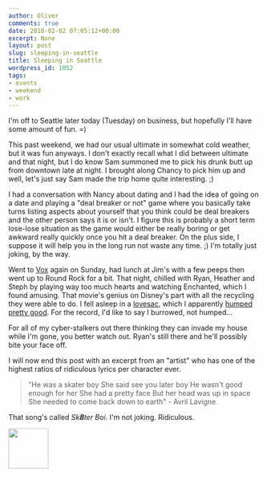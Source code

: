 ```yaml
---
author: Oliver
comments: true
date: 2010-02-02 07:05:12+00:00
excerpt: None
layout: post
slug: sleeping-in-seattle
title: Sleeping in Seattle
wordpress_id: 1052
tags:
- events
- weekend
- work
---
```


I'm off to Seattle later today (Tuesday) on business, but hopefully I'll have some amount of fun. =)

This past weekend, we had our usual ultimate in somewhat cold weather, but it was fun anyways.  I don't exactly recall what I did between ultimate and that night, but I do know Sam summoned me to pick his drunk butt up from downtown late at night.  I brought along Chancy to pick him up and well, let's just say Sam made the trip home quite interesting. ;)

I had a conversation with Nancy about dating and I had the idea of going on a date and playing a "deal breaker or not" game where you basically take turns listing aspects about yourself that you think could be deal breakers and the other person says it is or isn't.  I figure this is probably a short term lose-lose situation as the game would either be really boring or get awkward really quickly once you hit a deal breaker.  On the plus side, I suppose it will help you in the long run not waste any time. ;)  I'm totally just joking, by the way.

Went to <a href="http://www.voxveniae.com">Vox</a> again on Sunday, had lunch at Jim's with a few peeps then went up to Round Rock for a bit.  That night, chilled with Ryan, Heather and Steph by playing way too much hearts and watching Enchanted, which I found amusing.  That movie's genius on Disney's part with all the recycling they were able to do.  I fell asleep in a <a href="http://lovesac.com/">lovesac</a>, which I apparently <a href="http://twitter.com/JRyanFunSponge/status/8532136595">humped pretty good</a>.  For the record, I'd like to say I burrowed, not humped...

For all of my cyber-stalkers out there thinking they can invade my house while I'm gone, you better watch out.  Ryan's still there and he'll possibly bite your face off.

I will now end this post with an excerpt from an "artist" who has one of the highest ratios of ridiculous lyrics per character ever.

<blockquote class="lyrics">"He was a skater boy
She said see you later boy
He wasn't good enough for her
She had a pretty face
But her head was up in space
She needed to come back down to earth" - Avril Lavigne</blockquote>

That song's called <em>Sk<strong>8</strong>ter Boi</em>.  I'm not joking.  Ridiculous.

<a href="http://www.owiber.com/?attachment_id=1053" rel="attachment wp-att-1053"><img src="http://www.owiber.com/wp-content/uploads/2010/02/Photo-on-2010-02-02-at-00.56-2-80x80.jpg" alt="" title="Photo on 2010-02-02 at 00.56 #2" width="80" height="80" class="alignnone size-thumbnail wp-image-1053" /></a>



